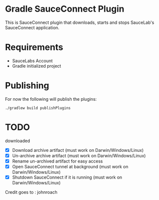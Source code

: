# Gradle SauceConnect Plugin

This is SauceConnect plugin that downloads, starts and stops SauceLab's SauceConnect application.

# Requirements

- SauceLabs Account
- Gradle initialized project

# Publishing

For now the following will publish the plugins:

    ./gradlew build publishPlugins

# TODO

downloaded

- [x] Download archive artifact (must work on Darwin/Windows/Linux)
- [x] Un-archive archive artifact (must work on Darwin/Windows/Linux)
- [x] Rename un-archived artifact for easy access
- [x] Open SauceConnect tunnel at background (must work on Darwin/Windows/Linux)
- [x] Shutdown SauceConnect if it is running (must work on Darwin/Windows/Linux)

Credit goes to : johnroach
